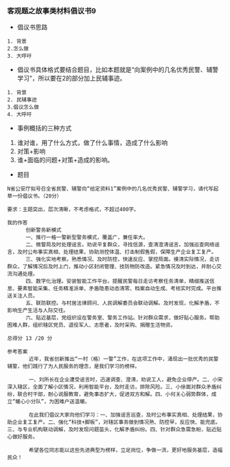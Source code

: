 
### 客观题之故事类材料倡议书9

- 倡议书思路
```
1. 背景
2.怎么做
3. 大呼吁
```

- 倡议书具体格式要结合题目，比如本题就是“向案例中的几名优秀民警、辅警学习”，所以要在2的部分加上民辅事迹。
 ```
1. 背景
2. 民辅事迹
3.倡议怎么做
4. 大呼吁
```
- 事例概括的三种方式

1. 谁对谁，用了什么方式，做了什么事情，造成了什么影响
2. 对策+影响
3. 谁+面临的问题+对策+造成的影响。
- 题目


```
N省公安厅拟号召全省民警、辅警向“给定资料1”案例中的几名优秀民警、辅警学习，请代写起草一份倡议书。（20分）

要求：主题突出，层次清晰，不考虑格式，不超过400字。
```
```
我的作答
      创新警务新模式
      一、推行一格一警新型警务模式，覆盖广，兼任率大。
      二、微警局及时处理谣言。劝说平复群众，寻找信源，查清澄清谣言。加强巡查网络谣言，及时公布事实真相、处理结果，协助测控体温、打击制假售假，保障生产企业复工复产。
      三、强化实地考察。熟悉情况、及时防控，快速反应、掌控局面。摸清实际情况，走访群众，了解情况后及时上门，推动小区封闭管理、技防物防改造。紧急情况及时到达，并耐心交流沟通处理。
      四、数字化治理。安装智能工作平台。提醒民警每日走访考察任务清单，精细推送信息、要素智能采集、任务精准派单、矛盾隐患动态清零、档案自动生成、考核实时完成。平台推送关注人员。
      五、联防联控。与村居法律顾问、人民调解委员会联动调解。及时发现，化解矛盾，不影响生产生活与人际交往。
      六、贴近基层，党组织设在警务室、警务工作站。针对群众需求，做好贴心服务。帮助困难人群，组织辖区党员、退役军人、志愿者，及时采购、捐赠生活物资。

总得分 13 /20 分
```

```
参考答案
       近年，我省创新推出“一村（格）一警”工作，在这项工作中，涌现出一批优秀的民警辅警，他们践行了为人民服务的理念，是我们学习的榜样。

       一、刘所长在企业遭受谣言时，迅速调查、澄清，劝说工人，避免企业停产。二、小宋深入辖区，全面了解小区情况，利用智能平台，及时走访，排除风险。三、小徐面对群众矛盾纠纷，联合村干部，耐心说服教育，避免事态扩大，促进双方和解。四、小何关心弱势群体，成立“暖心小分队”，为困难户送温暖。

       在此我们倡议大家向他们学习：一、加强谣言巡查，及时公布事实真相、处理结果，协助企业复工复产。二、强化“科技+脚板”，对辖区事务做到情况熟、防控早，反应快、能兜底。三、与专业机构联动调解，及时发现问题苗头，化解矛盾纠纷。四、针对群众急需急盼，贴近贴心做好服务。

       希望各位同志能以这些先进典型为榜样，立足岗位，争做一流，更好地服务基层，造福民众！


```